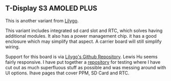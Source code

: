 ## T-Display S3 AMOLED PLUS
This is another variant from [Lilygo](https://lilygo.cc/products/t-display-s3-amoled-plus).

This variant includes integrated sd card slot and RTC, which solves having additional modules.  It also has a power management chip. it has a good enclosure which may simplify that aspect. A carrier board will still simplify wiring. 

Support for this board is via [Lilygo's Github Repository](https://github.com/Xinyuan-LilyGO/LilyGo-AMOLED-Series).  Lewis Hu seems fairly responsive.  I have put together a [repository](https://github.com/Minorplanets76/Lilygo-T-Display-1.19-AMOLED-Minimal) for testing where I have cut out as much superfluous stuff as possible and was messing around with UI options. Ihave pages that cover PPM, SD Card and RTC.